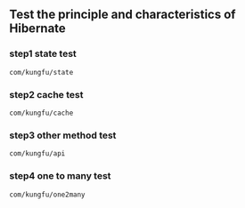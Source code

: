 ## Test the principle and characteristics of Hibernate
### step1 state test
```
com/kungfu/state
```
### step2 cache test
```
com/kungfu/cache
```
### step3 other method test

```
com/kungfu/api
```
### step4 one to many test
```
com/kungfu/one2many
```
